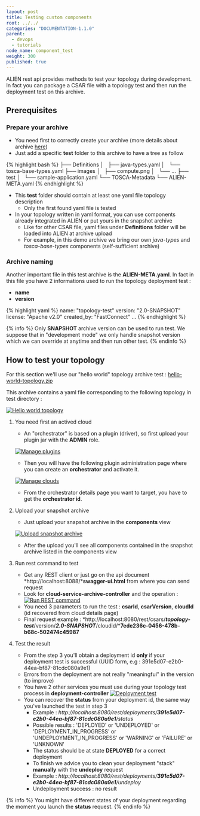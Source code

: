 ```yaml
---
layout: post
title: Testing custom components
root: ../../
categories: "DOCUMENTATION-1.1.0"
parent:
  - devops
  - tutorials
node_name: component_test
weight: 300
published: true
---
```



ALIEN rest api provides methods to test your topology during development. In fact you can package a CSAR file with a topology test
and then run the deployment test on this archive.

## Prerequisites

### Prepare your archive

* You need first to correctly create your archive (more details about archive [here](/documentation/devops_guide/tosca_concepts_csar.html))
* Just add a specific **test** folder to this archive to have a tree as follow

{% highlight bash %}
├── Definitions
│   ├── java-types.yaml
│   └── tosca-base-types.yaml
├── images
│   ├── compute.png
│   └── ...
├── test
│   └── sample-application.yaml
└── TOSCA-Metadata
    └── ALIEN-META.yaml
{% endhighlight %}

* This **test** folder should contain at least one yaml file  topology description
  - Only the first found yaml file is tested
* In your topology written in yaml format, you can use components already integrated in ALIEN or put yours in the snapshot archive
  - Like for other CSAR file, yaml files under **Definitions** folder will be loaded into ALIEN at archive upload
  - For example, in this demo archive we bring our own *java-types* and *tosca-base-types* components (self-sufficient archive)

### Archive naming

Another important file in this test archive is the **ALIEN-META.yaml**. In fact in this file you have 2 informations used to run the topology deployment test :

* **name**
* **version**

{% highlight yaml %}
name: "topology-test"
version: "2.0-SNAPSHOT"
license: "Apache v2.0"
created_by: "FastConnect"
...
{% endhighlight %}

{% info %}
Only **SNAPSHOT** archive version can be used to run test. We suppose that in "development mode" we only handle snapshot version which we can override at anytime and then run other test.
{% endinfo %}

## How to test your topology

For this section we'll use our "hello world" topology archive test : [hello-world-topology.zip](../../files/hello-world-topology.zip)

This archive contains a yaml file corresponding to the following topology in test directory :

[![Hello world topology](../../images/developer_guide/hello-world-topology.png)](../../images/developer_guide/hello-world-topology.png)

1. You need first an actived cloud

    * An "orchestrator" is based on a plugin (driver), so first upload your plugin jar with the **ADMIN** role.

    [![Manage plugins](../../images/developer_guide/plugin-management-admin.png)](../../images/developer_guide/plugin-management-admin.png)

    * Then you will have the following plugin administration page where you can create an **orchestrator** and activate it.

    [![Manage clouds](../../images/developer_guide/cloud-management-admin.png)](../../images/developer_guide/cloud-management-admin.png)

    * From the orchestrator details page you want to target, you have to get the **orchestrator id**.

2. Upload your snapshot archive

    * Just upload your snapshot archive in the **components** view

    [![Upload snapshot archive](../../images/developer_guide/components-snapshot-archive.png)](../../images/developer_guide/components-snapshot-archive.png)

    * After the upload you'll see all components contained in the snapshot archive listed in the components view

3. Run rest command to test

    *  Get any REST client or just go on the api document *http://localhost:8088/***swagger-ui.html** from where you can send request
      -  Look for **cloud-service-archive-controller** and the operation :
      [![Run REST command](../../images/developer_guide/apidosc-deployment-command.png)](../../images/developer_guide/apidosc-deployment-command.png)
    *  You need 3 parameters to run the test : **csarId**, **csarVersion**, **cloudId** (id recovered from cloud details page)
    *  Final request example : *http://localhost:8080/rest/csars/***topology-test***/version/***2.0-SNAPSHOT***/cloudid/***7ede236c-0456-478b-b68c-502474c45987**

4. Test the result

    *  From the step 3 you'll obtain a deployment id **only** if your deployment test is successful (UUID form, e.g : 391e5d07-e2b0-44ea-bf87-81cdc080a9e1)
      -  Errors from the deployment are not really "meaningful" in the version (to improve)
    *  You have 2 other services you must use during your topology test process in **deployment-controller**
    [![Deployment test](../../images/developer_guide/deployment-ctrl-operations.png)](../../images/developer_guide/deployment-ctrl-operations.png)
    * You can recover the **status** from your deployment id, the same way you've launched the test in step 3
      - Example : *http://localhost:8080/rest/deployments/***391e5d07-e2b0-44ea-bf87-81cdc080a9e1***/status*
      - Possible results : 'DEPLOYED' or 'UNDEPLOYED' or 'DEPLOYMENT_IN_PROGRESS' or 'UNDEPLOYMENT_IN_PROGRESS' or 'WARNING' or 'FAILURE' or 'UNKNOWN'
      - The status should be at state **DEPLOYED** for a correct deployment
      - To finish we advice you to clean your deployment "stack" **manually** with the **undeploy** request
      - Example : *http://localhost:8080/rest/deployments/***391e5d07-e2b0-44ea-bf87-81cdc080a9e1***/undeploy*
      -  Undeployment success : no result

{% info %}
You might have different states of your deployment regarding the moment you launch the **status** request.
{% endinfo %}
